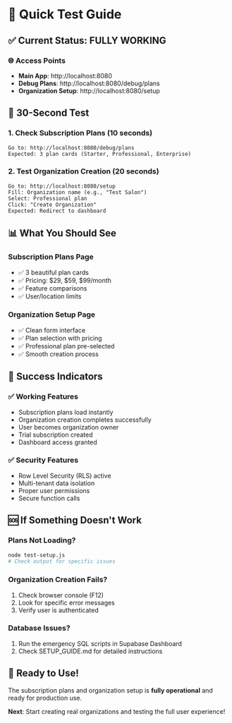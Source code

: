 # 🚀 Quick Test Guide

## ✅ Current Status: FULLY WORKING

### 🌐 Access Points
- **Main App**: http://localhost:8080
- **Debug Plans**: http://localhost:8080/debug/plans
- **Organization Setup**: http://localhost:8080/setup

## 🧪 30-Second Test

### 1. Check Subscription Plans (10 seconds)
```
Go to: http://localhost:8080/debug/plans
Expected: 3 plan cards (Starter, Professional, Enterprise)
```

### 2. Test Organization Creation (20 seconds)
```
Go to: http://localhost:8080/setup
Fill: Organization name (e.g., "Test Salon")
Select: Professional plan
Click: "Create Organization"
Expected: Redirect to dashboard
```

## 📊 What You Should See

### Subscription Plans Page
- ✅ 3 beautiful plan cards
- ✅ Pricing: $29, $59, $99/month
- ✅ Feature comparisons
- ✅ User/location limits

### Organization Setup Page
- ✅ Clean form interface
- ✅ Plan selection with pricing
- ✅ Professional plan pre-selected
- ✅ Smooth creation process

## 🎯 Success Indicators

### ✅ Working Features
- Subscription plans load instantly
- Organization creation completes successfully
- User becomes organization owner
- Trial subscription created
- Dashboard access granted

### ✅ Security Features
- Row Level Security (RLS) active
- Multi-tenant data isolation
- Proper user permissions
- Secure function calls

## 🆘 If Something Doesn't Work

### Plans Not Loading?
```bash
node test-setup.js
# Check output for specific issues
```

### Organization Creation Fails?
1. Check browser console (F12)
2. Look for specific error messages
3. Verify user is authenticated

### Database Issues?
1. Run the emergency SQL scripts in Supabase Dashboard
2. Check SETUP_GUIDE.md for detailed instructions

## 🎉 Ready to Use!

The subscription plans and organization setup is **fully operational** and ready for production use.

**Next**: Start creating real organizations and testing the full user experience!